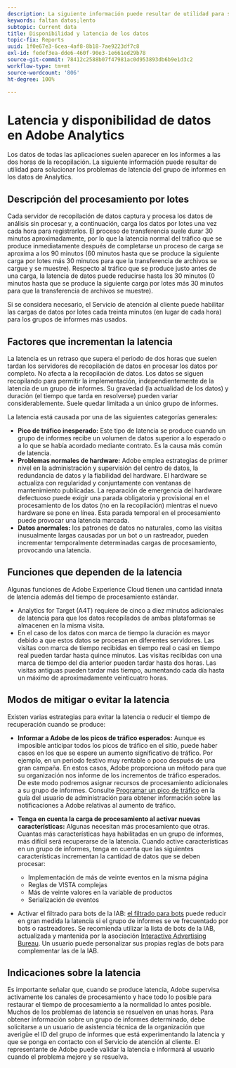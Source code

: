 ```yaml
---
description: La siguiente información puede resultar de utilidad para solucionar los problemas de latencia del grupo de informes en los datos de Analytics.
keywords: faltan datos;lento
subtopic: Current data
title: Disponibilidad y latencia de los datos
topic-fix: Reports
uuid: 1f0e67e3-6cea-4af8-8b18-7ae9223df7c8
exl-id: fedef3ea-dde6-460f-90e3-1e661ed29b78
source-git-commit: 78412c2588b07f47981ac0d953893db6b9e1d3c2
workflow-type: tm+mt
source-wordcount: '806'
ht-degree: 100%

---
```


# Latencia y disponibilidad de datos en Adobe Analytics

Los datos de todas las aplicaciones suelen aparecer en los informes a las dos horas de la recopilación. La siguiente información puede resultar de utilidad para solucionar los problemas de latencia del grupo de informes en los datos de Analytics.

## Descripción del procesamiento por lotes

Cada servidor de recopilación de datos captura y procesa los datos de análisis sin procesar y, a continuación, carga los datos por lotes una vez cada hora para registrarlos. El proceso de transferencia suele durar 30 minutos aproximadamente, por lo que la latencia normal del tráfico que se produce inmediatamente después de completarse un proceso de carga se aproxima a los 90 minutos (60 minutos hasta que se produce la siguiente carga por lotes más 30 minutos para que la transferencia de archivos se cargue y se muestre). Respecto al tráfico que se produce justo antes de una carga, la latencia de datos puede reducirse hasta los 30 minutos (0 minutos hasta que se produce la siguiente carga por lotes más 30 minutos para que la transferencia de archivos se muestre).

Si se considera necesario, el Servicio de atención al cliente puede habilitar las cargas de datos por lotes cada treinta minutos (en lugar de cada hora) para los grupos de informes más usados.

## Factores que incrementan la latencia

La latencia es un retraso que supera el periodo de dos horas que suelen tardan los servidores de recopilación de datos en procesar los datos por completo. No afecta a la recopilación de datos. Los datos se siguen recopilando para permitir la implementación, independientemente de la latencia de un grupo de informes. Su gravedad (la actualidad de los datos) y duración (el tiempo que tarda en resolverse) pueden variar considerablemente. Suele quedar limitada a un único grupo de informes.

La latencia está causada por una de las siguientes categorías generales:

* **Pico de tráfico inesperado:** Este tipo de latencia se produce cuando un grupo de informes recibe un volumen de datos superior a lo esperado o a lo que se había acordado mediante contrato. Es la causa más común de latencia.
* **Problemas normales de hardware:** Adobe emplea estrategias de primer nivel en la administración y supervisión del centro de datos, la redundancia de datos y la fiabilidad del hardware. El hardware se actualiza con regularidad y conjuntamente con ventanas de mantenimiento publicadas. La reparación de emergencia del hardware defectuoso puede exigir una parada obligatoria y provisional en el procesamiento de los datos (no en la recopilación) mientras el nuevo hardware se pone en línea. Esta parada temporal en el procesamiento puede provocar una latencia marcada.
* **Datos anormales:** los patrones de datos no naturales, como las visitas inusualmente largas causadas por un bot o un rastreador, pueden incrementar temporalmente determinadas cargas de procesamiento, provocando una latencia.

## Funciones que dependen de la latencia

Algunas funciones de Adobe Experience Cloud tienen una cantidad innata de latencia además del tiempo de procesamiento estándar.

* Analytics for Target (A4T) requiere de cinco a diez minutos adicionales de latencia para que los datos recopilados de ambas plataformas se almacenen en la misma visita.
* En el caso de los datos con marca de tiempo la duración es mayor debido a que estos datos se procesan en diferentes servidores. Las visitas con marca de tiempo recibidas en tiempo real o casi en tiempo real pueden tardar hasta quince minutos. Las visitas recibidas con una marca de tiempo del día anterior pueden tardar hasta dos horas. Las visitas antiguas pueden tardar más tiempo, aumentando cada día hasta un máximo de aproximadamente veinticuatro horas.

## Modos de mitigar o evitar la latencia

Existen varias estrategias para evitar la latencia o reducir el tiempo de recuperación cuando se produce:

* **Informar a Adobe de los picos de tráfico esperados:** Aunque es imposible anticipar todos los picos de tráfico en el sitio, puede haber casos en los que se espere un aumento significativo de tráfico. Por ejemplo, en un periodo festivo muy rentable o poco después de una gran campaña. En estos casos, Adobe proporciona un método para que su organización nos informe de los incrementos de tráfico esperados. De este modo podremos asignar recursos de procesamiento adicionales a su grupo de informes. Consulte [Programar un pico de tráfico](/help/admin/c-traffic-management/t-traffic-schedule-spike.md) en la guía del usuario de administración para obtener información sobre las notificaciones a Adobe relativas al aumento de tráfico.
* **Tenga en cuenta la carga de procesamiento al activar nuevas características:** Algunas necesitan más procesamiento que otras. Cuantas más características haya habilitadas en un grupo de informes, más difícil será recuperarse de la latencia. Cuando active características en un grupo de informes, tenga en cuenta que las siguientes características incrementan la cantidad de datos que se deben procesar:

   * Implementación de más de veinte eventos en la misma página
   * Reglas de VISTA complejas
   * Más de veinte valores en la variable de productos
   * Serialización de eventos

* Activar el filtrado para bots de la IAB: [el filtrado para bots](/help/admin/admin/bot-removal/bot-removal.md) puede reducir en gran medida la latencia si el grupo de informes se ve frecuentado por bots o rastreadores. Se recomienda utilizar la lista de bots de la IAB, actualizada y mantenida por la asociación [Interactive Advertising Bureau](https://www.iab.net/about_the_iab). Un usuario puede personalizar sus propias reglas de bots para complementar las de la IAB.

## Indicaciones sobre la latencia

Es importante señalar que, cuando se produce latencia, Adobe supervisa activamente los canales de procesamiento y hace todo lo posible para restaurar el tiempo de procesamiento a la normalidad lo antes posible. Muchos de los problemas de latencia se resuelven en unas horas. Para obtener información sobre un grupo de informes determinado, debe solicitarse a un usuario de asistencia técnica de la organización que averigüe el ID del grupo de informes que está experimentando la latencia y que se ponga en contacto con el Servicio de atención al cliente. El representante de Adobe puede validar la latencia e informará al usuario cuando el problema mejore y se resuelva.
